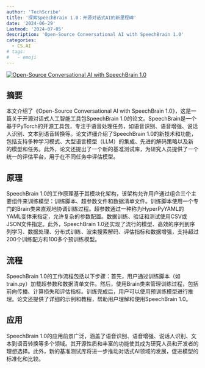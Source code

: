 ```yaml
---
author: 'TechScribe'
title: '探索SpeechBrain 1.0：开源对话式AI的新里程碑'
date: '2024-06-29'
Lastmod: '2024-07-05'
description: 'Open-Source Conversational AI with SpeechBrain 1.0'
categories:
  - CS.AI
# tags:
#   - emoji
---
```


[![Open-Source Conversational AI with SpeechBrain 1.0](https://arxiv-research-1301205113.cos.ap-guangzhou.myqcloud.com/images/2407.00463v2.pdf_0.jpg)](https://arxiv.org/abs/2407.00463v2)

## 摘要

本文介绍了《Open-Source Conversational AI with SpeechBrain 1.0》，这是一篇关于开源对话式人工智能工具包SpeechBrain 1.0的论文。SpeechBrain是一个基于PyTorch的开源工具包，专注于语音处理任务，如语音识别、语音增强、说话人识别、文本到语音转换等。论文详细介绍了SpeechBrain 1.0的新技术和功能，包括支持多种学习模式、大型语言模型（LLM）的集成、先进的解码策略以及新的模型和任务。此外，论文还提出了一个新的基准测试库，为研究人员提供了一个统一的评估平台，用于在不同任务中评估模型。<!--more-->

## 原理

SpeechBrain 1.0的工作原理基于其模块化架构，该架构允许用户通过组合三个主要组件来训练模型：训练脚本、超参数文件和数据清单文件。训练脚本使用一个专门的Brain类来直观地协调训练过程。超参数通过一种称为HyperPyYAML的YAML变体来指定，允许复杂的参数配置。数据训练、验证和测试使用CSV或JSON文件指定。此外，SpeechBrain 1.0还实现了流行的模型、高效的序列到序列学习、数据处理、分布式训练、波束搜索解码、评估指标和数据增强，支持超过200个训练配方和100多个预训练模型。

## 流程

SpeechBrain 1.0的工作流程包括以下步骤：首先，用户通过训练脚本（如train.py）加载超参数和数据清单文件。然后，使用Brain类来管理训练过程，包括前向传播、计算损失和评估指标。训练完成后，用户可以使用预训练模型进行推理。论文还提供了详细的示例和教程，帮助用户理解和使用SpeechBrain 1.0。

## 应用

SpeechBrain 1.0的应用前景广泛，涵盖了语音识别、语音增强、说话人识别、文本到语音转换等多个领域。其开源性质和丰富的功能使其成为研究人员和开发者的理想选择。此外，新的基准测试库将进一步推动对话式AI领域的发展，促进模型的标准化和比较。